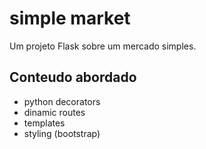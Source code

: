 # simple market

Um projeto Flask sobre um mercado simples.

## Conteudo abordado
- python decorators
- dinamic routes
- templates
- styling (bootstrap)